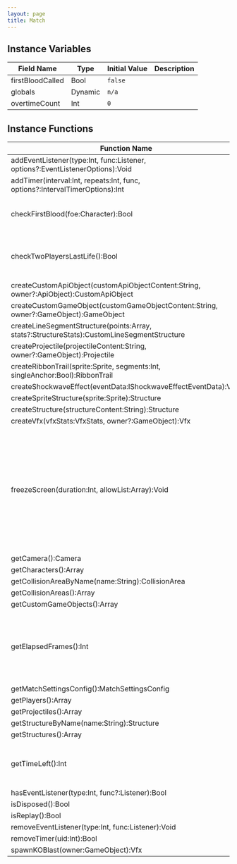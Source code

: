 ```yaml
---
layout: page
title: Match
---
```


## Instance Variables

| Field Name | Type | Initial Value | Description |
| ------------ | ------ | --------------- | ------------- |
| firstBloodCalled | Bool | `false` |  |
| globals | Dynamic | `n/a` |  |
| overtimeCount | Int | `0` |  |


## Instance Functions

| Function Name | Description |
| --------------- | ------------- |
| addEventListener(type:Int, func:Listener, options?:EventListenerOptions):Void |  |
| addTimer(interval:Int, repeats:Int, func, options?:IntervalTimerOptions):Int |  |
| checkFirstBlood(foe:Character):Bool | Check if a valid first blood<br> <br> |
| checkTwoPlayersLastLife():Bool | Check if last 2 players and at their final stock |
| createCustomApiObject(customApiObjectContent:String, owner?:ApiObject):CustomApiObject |  |
| createCustomGameObject(customGameObjectContent:String, owner?:GameObject):GameObject |  |
| createLineSegmentStructure(points:Array<Float>, stats?:StructureStats):CustomLineSegmentStructure |  |
| createProjectile(projectileContent:String, owner?:GameObject):Projectile |  |
| createRibbonTrail(sprite:Sprite, segments:Int, singleAnchor:Bool):RibbonTrail |  |
| createShockwaveEffect(eventData:IShockwaveEffectEventData):Void |  |
| createSpriteStructure(sprite:Sprite):Structure |  |
| createStructure(structureContent:String):Structure |  |
| createVfx(vfxStats:VfxStats, owner?:GameObject):Vfx |  |
| freezeScreen(duration:Int, allowList:Array<GameObject>):Void | Freezes the screen, including all game objects<br>Parameters:<br>- **duration** - Length of the freeze<br>- **allowList** - Entities that will be allowed to update |
| getCamera():Camera |  |
| getCharacters():Array<Character> |  |
| getCollisionAreaByName(name:String):CollisionArea |  |
| getCollisionAreas():Array<CollisionArea> |  |
| getCustomGameObjects():Array<CustomGameObject> |  |
| getElapsedFrames():Int | Returns the amount of frames that have elapsed since the match started. |
| getMatchSettingsConfig():MatchSettingsConfig |  |
| getPlayers():Array<Character> |  |
| getProjectiles():Array<Projectile> |  |
| getStructureByName(name:String):Structure |  |
| getStructures():Array<Structure> |  |
| getTimeLeft():Int | Returns time (in frames) left in the match |
| hasEventListener(type:Int, func?:Listener):Bool |  |
| isDisposed():Bool |  |
| isReplay():Bool |  |
| removeEventListener(type:Int, func:Listener):Void |  |
| removeTimer(uid:Int):Bool |  |
| spawnKOBlast(owner:GameObject):Vfx |  |


